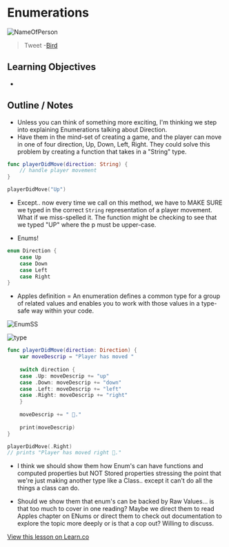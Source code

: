 # Enumerations

![NameOfPerson](http://i.imgur.com/Oa3eJLw.jpg?1)  

> Tweet -[Bird](https://en.wikipedia.org/wiki/Bird) 
 

## Learning Objectives

* 



## Outline / Notes

* Unless you can think of something more exciting, I'm thinking we step into explaining Enumerations talking about Direction.
* Have them in the mind-set of creating a game, and the player can move in one of four direction, Up, Down, Left, Right. They could solve this problem by creating a function that takes in a "String" type.

```swift
func playerDidMove(direction: String) {
    // handle player movement
}

playerDidMove("Up")
```

* Except.. now every time we call on this method, we have to MAKE SURE we typed in the correct `String` representation of a player movement. What if we miss-spelled it. The function might be checking to see that we typed "UP" where the p must be upper-case.

* Enums!

```swift
enum Direction {
    case Up
    case Down
    case Left
    case Right
}
```

* Apples definition = An enumeration defines a common type for a group of related values and enables you to work with those values in a type-safe way within your code.

![EnumSS](http://i.imgur.com/KytnR0x.png?1)

![type](http://i.imgur.com/iIAopr9.png?1)

```swift
func playerDidMove(direction: Direction) {
    var moveDescrip = "Player has moved "
    
    switch direction {
    case .Up: moveDescrip += "up"
    case .Down: moveDescrip += "down"
    case .Left: moveDescrip += "left"
    case .Right: moveDescrip += "right"
    }
    
    moveDescrip += " 👑."
    
    print(moveDescrip)
}

playerDidMove(.Right)
// prints "Player has moved right 👑."
```

* I think we should show them how Enum's can have functions and computed properties but NOT Stored properties stressing the point that we're just making another type like a Class.. except it can't do all the things a class can do.

* Should we show them that enum's can be backed by Raw Values... is that too much to cover in one reading? Maybe we direct them to read Apples chapter on ENums or direct them to check out documentation to explore the topic more deeply or is that a cop out? Willing to discuss.



<a href='https://learn.co/lessons/Enumerations' data-visibility='hidden'>View this lesson on Learn.co</a>
